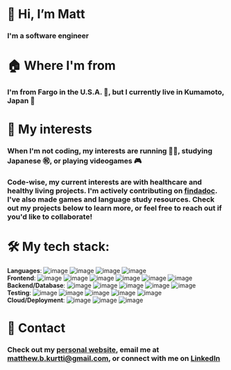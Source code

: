 # 👋 Hi, I’m Matt
### I'm a software engineer


# 🏠 Where I'm from
### I'm from Fargo in the U.S.A. 🗽, but I currently live in Kumamoto, Japan 🗾

# 🌟 My interests

### When I'm not coding, my interests are running 🏃‍♂️, studying Japanese ㊗️, or playing videogames 🎮

### Code-wise, my current interests are with healthcare and healthy living projects. I'm actively contributing on [findadoc](https://github.com/ourjapanlife/findadoc-web). I've also made games and language study resources. Check out my projects below to learn more, or feel free to reach out if you'd like to collaborate!

# 🛠️ My tech stack: <br>
**Languages**: ![image](https://img.shields.io/badge/TypeScript-007ACC?style=for-the-badge&logo=typescript&logoColor=white) ![image](https://img.shields.io/badge/JavaScript-323330?style=for-the-badge&logo=javascript&logoColor=F7DF1E) ![image](https://img.shields.io/badge/Python-FFD43B?style=for-the-badge&logo=python&logoColor=blue) ![image](https://img.shields.io/badge/Java-ED8B00?style=for-the-badge&logo=openjdk&logoColor=white) <br>
**Frontend**: ![image](https://img.shields.io/badge/React-20232A?style=for-the-badge&logo=react&logoColor=61DAFB) ![image](https://img.shields.io/badge/Vue%20js-35495E?style=for-the-badge&logo=vuedotjs&logoColor=4FC08D) ![image](https://img.shields.io/badge/nuxt%20js-00C58E?style=for-the-badge&logo=nuxtdotjs&logoColor=white) ![image](https://img.shields.io/badge/Tailwind_CSS-38B2AC?style=for-the-badge&logo=tailwind-css&logoColor=white) ![image](https://img.shields.io/badge/HTML5-E34F26?style=for-the-badge&logo=html5&logoColor=white) ![image](https://img.shields.io/badge/CSS3-1572B6?style=for-the-badge&logo=css3&logoColor=white) <br>
**Backend/Database**: ![image](https://img.shields.io/badge/Node%20js-339933?style=for-the-badge&logo=nodedotjs&logoColor=white) ![image](https://img.shields.io/badge/Express%20js-000000?style=for-the-badge&logo=express&logoColor=white) ![image](https://img.shields.io/badge/PostgreSQL-316192?style=for-the-badge&logo=postgresql&logoColor=white) ![image](https://img.shields.io/badge/GraphQl-E10098?style=for-the-badge&logo=graphql&logoColor=white) ![image](https://img.shields.io/badge/Supabase-181818?style=for-the-badge&logo=supabase&logoColor=white)  <br>
**Testing**:  ![image](https://img.shields.io/badge/Cypress-17202C?style=for-the-badge&logo=cypress&logoColor=white) ![image](https://img.shields.io/badge/Vitest-%236E9F18?style=for-the-badge&logo=Vitest&logoColor=%23fcd703) ![image](https://img.shields.io/badge/chai-A30701?style=for-the-badge&logo=chai&logoColor=white) ![image](https://img.shields.io/badge/GitHub-100000?style=for-the-badge&logo=github&logoColor=white) ![image](https://img.shields.io/badge/GIT-E44C30?style=for-the-badge&logo=git&logoColor=white) <br>
**Cloud/Deployment**: ![image](https://img.shields.io/badge/Google_Cloud-4285F4?style=for-the-badge&logo=google-cloud&logoColor=white) ![image](https://img.shields.io/badge/Heroku-430098?style=for-the-badge&logo=heroku&logoColor=white) ![image](https://img.shields.io/badge/Render-46E3B7?style=for-the-badge&logo=render&logoColor=white)



# 📲 Contact

### Check out my [personal website](https://personal-website-otow.onrender.com), email me at [matthew.b.kurtti@gmail.com](matthew.b.kurtti@gmail.com), or connect with me on [LinkedIn](https://www.linkedin.com/in/matthew-kurtti-737ab2123/)

<!---
matthewkurtti/matthewkurtti is a ✨ special ✨ repository because its `README.md` (this file) appears on your GitHub profile.
You can click the Preview link to take a look at your changes.
--->
